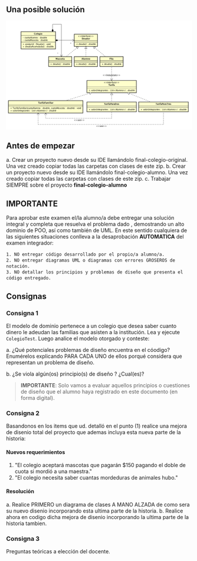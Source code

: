 ## Una posible solución

![diagrama_clase][diagrama_clase]

## Antes de empezar
 
a. Crear un proyecto nuevo desde su IDE llamándolo final-colegio-original. Una vez creado copiar todas las carpetas con
 clases de este zip.
b. Crear un proyecto nuevo desde su IDE llamándolo final-colegio-alumno. Una vez creado copiar todas las carpetas con
 clases de este zip.
c. Trabajar SIEMPRE sobre el proyecto **final-colegio-alumno**


## IMPORTANTE

Para aprobar este examen el/la alumno/a debe entregar una solución integral y completa que resuelva el problema dado
,  demostrando un alto dominio de POO, así como también de UML.
En este sentido cualquiera de las siguientes situaciones conlleva a la desaprobación **AUTOMATICA** del examen
 integrador:

	1. NO entregar código desarrollado por el propio/a alumno/a.
	2. NO entregar diagramas UML o diagramas con errores GROSEROS de notación.
	3. NO detallar los principios y problemas de diseño que presenta el código entregado.


## Consignas

### Consigna 1
El modelo de dominio pertenece a un colegio que desea saber cuanto dinero le adeudan las familias que asisten a la
 institución. Lea y ejecute `ColegioTest`. Luego analice el modelo otorgado y conteste:

a. ¿Qué potenciales problemas de diseño encuentra en el cóodigo? Enumérelos explicando PARA CADA UNO de ellos
	 porqué considera que representan un problema de diseño.
    
b. ¿Se viola algún(os) principio(s) de diseño ? ¿Cual(es)? 

> **IMPORTANTE**: Solo vamos a evaluar aquellos principios o cuestiones de diseño que el alumno haya registrado en este
 documento (en forma digital).
 
### Consigna 2
Basandonos en los items que ud. detalló en el punto (1) realice una mejora de disenio total del proyecto que ademas
 incluya  esta nueva parte de la historia:
 	
#### Nuevos requerimientos
1. "El colegio aceptará mascotas que pagarán $150 pagando el doble de cuota si mordió a una maestra."
2. "El colegio necesita saber cuantas mordeduras de animales hubo."

#### Resolución

a. Realice PRIMERO un diagrama de clases A MANO ALZADA de como sera su nuevo disenio incorporando esta ultima parte de la historia.
b. Realice ahora en codigo dicha mejora de disenio incorporando la ultima parte de la historia tambien.


### Consigna 3 

Preguntas teóricas a elección del docente.

[diagrama_clase]: /diagrams/Class%20Diagram0.png

